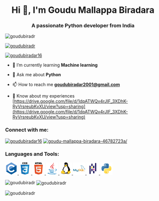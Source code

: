 <h1 align="center">Hi 👋, I'm Goudu Mallappa Biradara</h1>
<h3 align="center">A passionate Python developer from India</h3>

<p align="left"> <img src="https://komarev.com/ghpvc/?username=goudubiradr&label=Profile%20views&color=0e75b6&style=flat" alt="goudubiradr" /> </p>

<p align="left"> <a href="https://github.com/ryo-ma/github-profile-trophy"><img src="https://github-profile-trophy.vercel.app/?username=goudubiradr" alt="goudubiradr" /></a> </p>

<p align="left"> <a href="https://twitter.com/goudubiradar16" target="blank"><img src="https://img.shields.io/twitter/follow/goudubiradar16?logo=twitter&style=for-the-badge" alt="goudubiradar16" /></a> </p>

- 🌱 I’m currently learning **Machine learning**

- 💬 Ask me about **Python**

- 📫 How to reach me **goudubiradar2001@gmail.com**

- 📄 Know about my experiences [https://drive.google.com/file/d/1dpATWQv4rJIF_3XDhK-RyVrsreubKvXU/view?usp=sharing](https://drive.google.com/file/d/1dpATWQv4rJIF_3XDhK-RyVrsreubKvXU/view?usp=sharing)

<h3 align="left">Connect with me:</h3>
<p align="left">
<a href="https://twitter.com/goudubiradar16" target="blank"><img align="center" src="https://raw.githubusercontent.com/rahuldkjain/github-profile-readme-generator/master/src/images/icons/Social/twitter.svg" alt="goudubiradar16" height="30" width="40" /></a>
<a href="https://linkedin.com/in/goudu-mallappa-biradara-46782723a/" target="blank"><img align="center" src="https://raw.githubusercontent.com/rahuldkjain/github-profile-readme-generator/master/src/images/icons/Social/linked-in-alt.svg" alt="goudu-mallappa-biradara-46782723a/" height="30" width="40" /></a>
</p>

<h3 align="left">Languages and Tools:</h3>
<p align="left"> <a href="https://www.cprogramming.com/" target="_blank" rel="noreferrer"> <img src="https://raw.githubusercontent.com/devicons/devicon/master/icons/c/c-original.svg" alt="c" width="40" height="40"/> </a> <a href="https://www.w3schools.com/css/" target="_blank" rel="noreferrer"> <img src="https://raw.githubusercontent.com/devicons/devicon/master/icons/css3/css3-original-wordmark.svg" alt="css3" width="40" height="40"/> </a> <a href="https://www.w3.org/html/" target="_blank" rel="noreferrer"> <img src="https://raw.githubusercontent.com/devicons/devicon/master/icons/html5/html5-original-wordmark.svg" alt="html5" width="40" height="40"/> </a> <a href="https://www.java.com" target="_blank" rel="noreferrer"> <img src="https://raw.githubusercontent.com/devicons/devicon/master/icons/java/java-original.svg" alt="java" width="40" height="40"/> </a> <a href="https://www.linux.org/" target="_blank" rel="noreferrer"> <img src="https://raw.githubusercontent.com/devicons/devicon/master/icons/linux/linux-original.svg" alt="linux" width="40" height="40"/> </a> <a href="https://www.mysql.com/" target="_blank" rel="noreferrer"> <img src="https://raw.githubusercontent.com/devicons/devicon/master/icons/mysql/mysql-original-wordmark.svg" alt="mysql" width="40" height="40"/> </a> <a href="https://pandas.pydata.org/" target="_blank" rel="noreferrer"> <img src="https://raw.githubusercontent.com/devicons/devicon/2ae2a900d2f041da66e950e4d48052658d850630/icons/pandas/pandas-original.svg" alt="pandas" width="40" height="40"/> </a> <a href="https://www.python.org" target="_blank" rel="noreferrer"> <img src="https://raw.githubusercontent.com/devicons/devicon/master/icons/python/python-original.svg" alt="python" width="40" height="40"/> </a> </p>

<p><img align="left" src="https://github-readme-stats.vercel.app/api/top-langs?username=goudubiradr&show_icons=true&locale=en&layout=compact" alt="goudubiradr" /></p>

<p>&nbsp;<img align="center" src="https://github-readme-stats.vercel.app/api?username=goudubiradr&show_icons=true&locale=en" alt="goudubiradr" /></p>

<p><img align="center" src="https://github-readme-streak-stats.herokuapp.com/?user=goudubiradr&" alt="goudubiradr" /></p>

